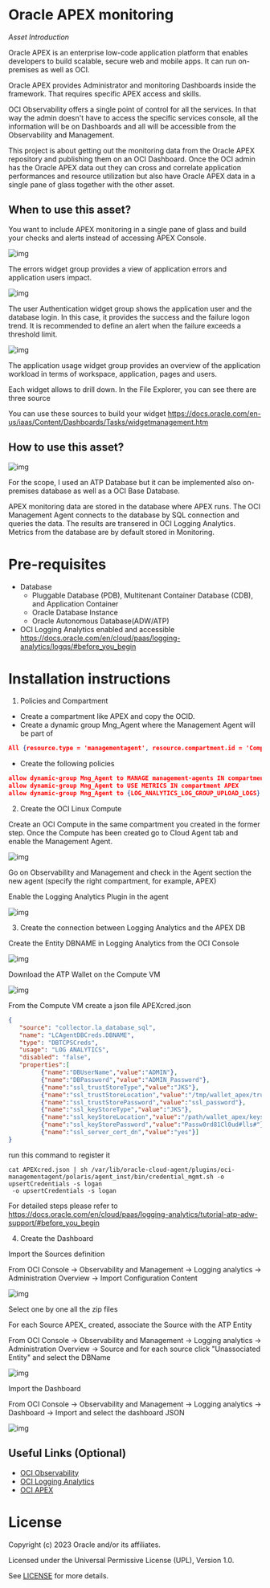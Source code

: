 # Oracle APEX monitoring

*Asset Introduction*

Oracle APEX is an enterprise low-code application platform that enables developers to build scalable, secure web and mobile apps. It can run on-premises as well as OCI. 

Oracle APEX provides Administrator and monitoring Dashboards inside the framework. That requires specific APEX access and skills. 

OCI Observability offers a single point of control for all the services. In that way the admin doesn't have to access the specific services console, all the information will be on Dashboards and all will be accessible from the Observability and Management.

This project is about getting out the monitoring data from the Oracle APEX repository and publishing them on an OCI Dashboard. Once the OCI admin has the Oracle APEX data out they can cross and correlate application performances and resource utilization but also have Oracle APEX data in a single pane of glass together with the other asset.   

## When to use this asset?
 
You want to include APEX monitoring in a single pane of glass and build your checks and alerts instead of accessing APEX Console. 

![img](images\Error.png)

The errors widget group provides a view of application errors and application users impact. 

![img](images\users_aut.png)

The user Authentication widget group shows the application user and the database login. In this case, it provides the success and the failure logon trend. It is recommended to define an alert when the failure exceeds a threshold limit.

![img](images\ApplicationUsage.png)

The application usage widget group provides an overview of the application workload in terms of workspace, application, pages and users.

Each widget allows to drill down. In the File Explorer, you can see there are three source


You can use these sources to build your widget <https://docs.oracle.com/en-us/iaas/Content/Dashboards/Tasks/widgetmanagement.htm>

## How to use this asset?

![img](images\APEX_monitoring_Architecture.png)

For the scope, I used an ATP Database but it can be implemented also on-premises database as well as a OCI Base Database.

APEX monitoring data are stored in the database where APEX runs. The OCI Management Agent connects to the database by SQL connection and queries the data. The results are transered in OCI Logging Analytics. Metrics from the database are by default stored in Monitoring. 


# Pre-requisites
- Database 
    - Pluggable Database (PDB), Multitenant  Container Database (CDB), and Application Container
    - Oracle Database Instance
    - Oracle Autonomous Database(ADW/ATP)
- OCI Logging Analytics enabled and accessible  https://docs.oracle.com/en/cloud/paas/logging-analytics/logqs/#before_you_begin


# Installation instructions

1. Policies and Compartment 
- Create a compartment like APEX and copy the OCID. 
- Create a dynamic group Mng_Agent where the Management Agent will be part of

```json
All {resource.type = 'managementagent', resource.compartment.id = 'Compartment_OCID'}
```

- Create the following policies

```json
allow dynamic-group Mng_Agent to MANAGE management-agents IN compartment APEX
allow dynamic-group Mng_Agent to USE METRICS IN compartment APEX
allow dynamic-group Mng_Agent to {LOG_ANALYTICS_LOG_GROUP_UPLOAD_LOGS} IN compartment APEX`
```

2. Create the OCI Linux Compute

Create an OCI Compute in the same compartment you created in the former step. Once the Compute has been created go to Cloud Agent tab and enable the Management Agent. 

![img](images\Enable_Agent.png)

Go on Observability and Management and check in the Agent section the new agent (specify the right compartment, for example, APEX)

Enable the Logging Analytics Plugin in the agent

![img](images\LA_Enable_plugin.png)


3. Create the connection between Logging Analytics and the APEX DB

Create the Entity DBNAME in Logging Analytics from the OCI Console 

![img](images\LA_AddEntity.png)

Download the ATP Wallet on the Compute VM

![img](images\DatabaseWallet.png)

From the Compute VM create a json file APEXcred.json

```json
{
   "source": "collector.la_database_sql",
   "name": "LCAgentDBCreds.DBNAME",
   "type": "DBTCPSCreds",
   "usage": "LOG ANALYTICS",
   "disabled": "false",
   "properties":[
         {"name":"DBUserName","value":"ADMIN"},
         {"name":"DBPassword","value":"ADMIN_Password"},
         {"name":"ssl_trustStoreType","value":"JKS"},
         {"name":"ssl_trustStoreLocation","value":"/tmp/wallet_apex/truststore.jks"},
         {"name":"ssl_trustStorePassword","value":"ssl_password"},
         {"name":"ssl_keyStoreType","value":"JKS"},
         {"name":"ssl_keyStoreLocation","value":"/path/wallet_apex/keystore.jks"},
         {"name":"ssl_keyStorePassword","value":"Passw0rd81Cl0ud#lls#"},
         {"name":"ssl_server_cert_dn","value":"yes"}]
}
```

run this command to register it

```console
cat APEXcred.json | sh /var/lib/oracle-cloud-agent/plugins/oci-managementagent/polaris/agent_inst/bin/credential_mgmt.sh -o upsertCredentials -s logan
 -o upsertCredentials -s logan
```

For detailed steps please refer to https://docs.oracle.com/en/cloud/paas/logging-analytics/tutorial-atp-adw-support/#before_you_begin

4. Create the Dashboard 

Import the Sources definition

From OCI Console -> Observability and Management -> Logging analytics -> Administration Overview -> Import Configuration Content 

![img](images\LA_Import_source.png)

Select one by one all the zip files 

For each Source APEX_ created, associate the Source with the ATP Entity

From OCI Console -> Observability and Management -> Logging analytics -> Administration Overview -> Source and for each source click "Unassociated Entity" and select the DBName  

![img](images\LA_Associate_Entity.png)

Import the Dashboard 

From OCI Console -> Observability and Management -> Logging analytics -> Dashboard -> Import and select the dashboard JSON 

![img](images\LA_Import_Dashboard.png)

## Useful Links (Optional)
 
- [OCI Observability ](https://www.oracle.com/manageability/)
- [OCI Logging Analytics ](https://docs.oracle.com/en-us/iaas/logging-analytics/index.html)
- [OCI APEX ](https://apex.oracle.com/en/platform/apex-oracle-cloud/)


# License

Copyright (c) 2023 Oracle and/or its affiliates.

Licensed under the Universal Permissive License (UPL), Version 1.0.

See [LICENSE](https://github.com/oracle-devrel/technology-engineering/blob/folder-structure/LICENSE) for more details.